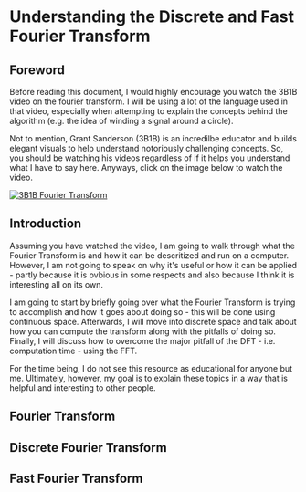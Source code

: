 # Understanding the Discrete and Fast Fourier Transform


## Foreword
Before reading this document, I would highly encourage you watch the 3B1B
video on the fourier transform. I will be using a lot of the language used in 
that video, especially when attempting to explain the concepts behind the 
algorithm (e.g. the idea of winding a signal around a circle). 

Not to mention, Grant Sanderson (3B1B) is an incredilbe educator and builds 
elegant visuals to help understand notoriously challenging concepts. So, you
should be watching his videos regardless of if it helps you understand what
I have to say here. Anyways, click on the image below to watch the video.


[![3B1B Fourier Transform](https://img.youtube.com/vi/spUNpyF58BY/0.jpg)](https://www.youtube.com/watch?v=spUNpyF58BY)


## Introduction
Assuming you have watched the video, I am going to walk through what the 
Fourier Transform is and how it can be descritized and run on a computer. 
However, I am not going to speak on why it's useful or how it can be applied - 
partly because it is ovbious in some respects and also because I think it is
interesting all on its own.

I am going to start by briefly going over what the Fourier Transform is trying
to accomplish and how it goes about doing so - this will be done using 
continuous space. Afterwards, I will move into discrete space and talk about 
how you can compute the transform along with the pitfalls of doing so.
Finally, I will discuss how to overcome the major pitfall of the DFT - i.e.
computation time - using the FFT.

For the time being, I do not see this resource as educational for anyone but
me. Ultimately, however, my goal is to explain these topics in a way that is
helpful and interesting to other people.

## Fourier Transform


## Discrete Fourier Transform 


## Fast Fourier Transform 



  
